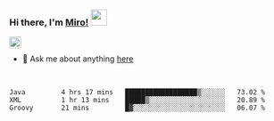 ### Hi there, I'm [Miro!](https://castariva18.github.io/)  <img src="https://github.com/TheDudeThatCode/TheDudeThatCode/blob/master/Assets/Hi.gif" width="29px">

<a href="https://discord.gg/bhPzjwR">
  <img align="left" alt="Clown Discord" width="21px" src="https://cdn4.iconfinder.com/data/icons/logos-and-brands/512/91_Discord_logo_logos-512.png" />
</a>

<br />

- 💬 Ask me about anything [here](https://github.com/castariva18/castariva18/issues)

<br />

<!--START_SECTION:waka-->
```text
Java         4 hrs 17 mins   ██████████████████▒░░░░░░   73.02 % 
XML          1 hr 13 mins    █████▒░░░░░░░░░░░░░░░░░░░   20.89 % 
Groovy       21 mins         █▓░░░░░░░░░░░░░░░░░░░░░░░   06.07 % 
```
<!--END_SECTION:waka-->

